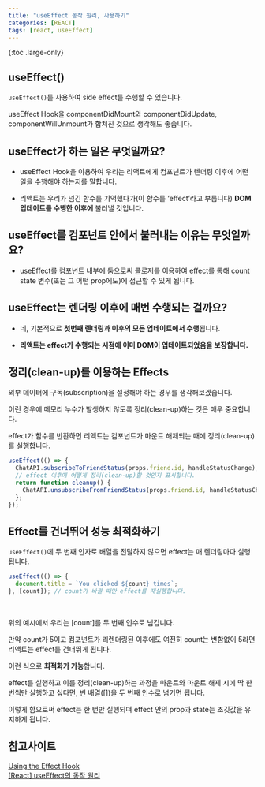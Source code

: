 ```yaml
---
title: "useEffect 동작 원리, 사용하기"
categories: [REACT]
tags: [react, useEffect]
---
```


{:toc .large-only}

## useEffect()

`useEffect()`를 사용하여 side effect를 수행할 수 있습니다.

useEffect Hook을 componentDidMount와 componentDidUpdate, componentWillUnmount가 합쳐진 것으로 생각해도 좋습니다.

## useEffect가 하는 일은 무엇일까요?

- useEffect Hook을 이용하여 우리는 리액트에게 컴포넌트가 렌더링 이후에 어떤 일을 수행해야 하는지를 말합니다.

- 리액트는 우리가 넘긴 함수를 기억했다가(이 함수를 ‘effect’라고 부릅니다) **DOM 업데이트를 수행한 이후에** 불러낼 것입니다.

## useEffect를 컴포넌트 안에서 불러내는 이유는 무엇일까요?

- useEffect를 컴포넌트 내부에 둠으로써 클로저를 이용하여 effect를 통해 count state 변수(또는 그 어떤 prop에도)에 접근할 수 있게 됩니다.

## useEffect는 렌더링 이후에 매번 수행되는 걸까요?

- 네, 기본적으로 **첫번째 렌더링과 이후의 모든 업데이트에서 수행**됩니다.

- **리액트는 effect가 수행되는 시점에 이미 DOM이 업데이트되었음을 보장합니다.**

## 정리(clean-up)를 이용하는 Effects

외부 데이터에 구독(subscription)을 설정해야 하는 경우를 생각해보겠습니다.

이런 경우에 메모리 누수가 발생하지 않도록 정리(clean-up)하는 것은 매우 중요합니다.

effect가 함수를 반환하면 리액트는 컴포넌트가 마운트 해제되는 때에 정리(clean-up)를 실행합니다.

```js
useEffect(() => {
  ChatAPI.subscribeToFriendStatus(props.friend.id, handleStatusChange);
  // effect 이후에 어떻게 정리(clean-up)할 것인지 표시합니다.
  return function cleanup() {
    ChatAPI.unsubscribeFromFriendStatus(props.friend.id, handleStatusChange);
  };
});
```

## Effect를 건너뛰어 성능 최적화하기

`useEffect()`에 두 번째 인자로 배열을 전달하지 않으면 effect는 매 렌더링마다 실행됩니다.

```js
useEffect(() => {
  document.title = `You clicked ${count} times`;
}, [count]); // count가 바뀔 때만 effect를 재실행합니다.
```

<br/>

위의 예시에서 우리는 [count]를 두 번째 인수로 넘깁니다.

만약 count가 5이고 컴포넌트가 리렌더링된 이후에도 여전히 count는 변함없이 5라면 리액트는 effect를 건너뛰게 됩니다.

이런 식으로 **최적화가 가능**합니다.

effect를 실행하고 이를 정리(clean-up)하는 과정을 마운트와 마운트 해제 시에 딱 한 번씩만 실행하고 싶다면, 빈 배열([])을 두 번째 인수로 넘기면 됩니다.

이렇게 함으로써 effect는 한 번만 실행되며 effect 안의 prop과 state는 초깃값을 유지하게 됩니다.

## 참고사이트

[Using the Effect Hook](https://ko.reactjs.org/docs/hooks-effect.html)<br/>
[[React] useEffect의 동작 원리](https://jungpaeng.tistory.com/92)
